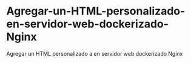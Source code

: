 # Agregar-un-HTML-personalizado-en-servidor-web-dockerizado-Nginx
Agregar un HTML personalizado a en servidor web dockerizado Nginx
